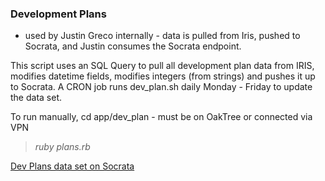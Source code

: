 
### Development Plans
* used by Justin Greco internally - data is pulled from Iris, pushed to Socrata, and Justin consumes the Socrata endpoint.

This script uses an SQL Query to pull all development plan data from IRIS, modifies datetime fields, modifies integers (from strings) and pushes it up to Socrata.
 A CRON job runs dev_plan.sh daily Monday - Friday to update the data set.

To run manually, cd app/dev_plan - must be on OakTree or connected via VPN
> _ruby plans.rb_


[Dev Plans data set on Socrata](https://data.raleighnc.gov/dataset/Dev-Plans/hyba-m4ki)
